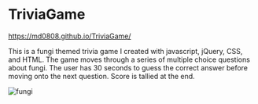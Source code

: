 # TriviaGame

https://md0808.github.io/TriviaGame/

This is a fungi themed trivia game I created with javascript, jQuery, CSS, and HTML.
The game moves through a series of multiple choice questions about fungi. The user has 30 seconds to guess the correct answer before moving onto the next question. Score is tallied at the end.

![fungi](https://user-images.githubusercontent.com/51139840/67815994-8a9ada80-fa76-11e9-8857-18ba92469be9.gif)
